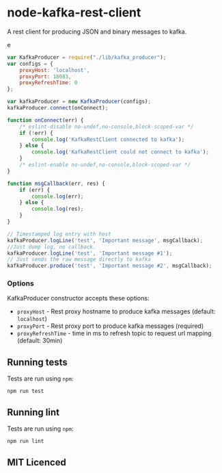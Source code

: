 # node-kafka-rest-client

A rest client for producing JSON and binary messages to kafka.

e

```js
var KafkaProducer = require("./lib/kafka_producer");
var configs = {
    proxyHost: 'localhost',
    proxyPort: 18083,
    proxyRefreshTime: 0
};

var kafkaProducer = new KafkaProducer(configs);
kafkaProducer.connect(onConnect);

function onConnect(err) {
    /* eslint-disable no-undef,no-console,block-scoped-var */
    if (!err) {
        console.log('KafkaRestClient connected to kafka');
    } else {
        console.log('KafkaRestClient could not connect to kafka');
    }
    /* eslint-enable no-undef,no-console,block-scoped-var */
}

function msgCallback(err, res) {
    if (err) {
        console.log(err);
    } else {
        console.log(res);
    }
}

// Timestamped log entry with host
kafkaProducer.logLine('test', 'Important message', msgCallback);
//Just dump log, no callback.
kafkaProducer.logLine('test', 'Important message #1');
// Just sends the raw message directly to kafka
kafkaProducer.produce('test', 'Important message #2', msgCallback);

```

### Options

KafkaProducer constructor accepts these options:
  - `proxyHost` - Rest proxy hostname to produce kafka messages (default: `localhost`)
  - `proxyPort` - Rest proxy port to produce kafka messages (required)
  - `proxyRefreshTime` - time in ms to refresh topic to request url mapping (default: 30min)
## Running tests

Tests are run using `npm`:

    npm run test
    
## Running lint

Tests are run using `npm`:

    npm run lint

## MIT Licenced

